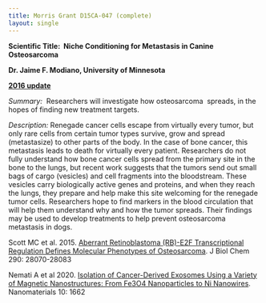 ```yaml
---
title: Morris Grant D15CA-047 (complete)
layout: single
---
```


**Scientific Title:  Niche Conditioning for Metastasis in Canine
Osteosarcoma**

**Dr. Jaime F. Modiano, University of Minnesota**

[**2016 update**](</files/D15CA-047 Oct 2016 update.pdf>)

*Summary:*  Researchers will investigate how osteosarcoma  spreads, in
the hopes of finding new treatment targets.

*Description:* Renegade cancer cells escape from virtually every tumor,
but only rare cells from certain tumor types survive, grow and spread
(metastasize) to other parts of the body. In the case of bone cancer,
this metastasis leads to death for virtually every patient. Researchers
do not fully understand how bone cancer cells spread from the primary
site in the bone to the lungs, but recent work suggests that the tumors
send out small bags of cargo (vesicles) and cell fragments into the
bloodstream. These vesicles carry biologically active genes and
proteins, and when they reach the lungs, they prepare and help make this
site welcoming for the renegade tumor cells. Researchers hope to find
markers in the blood circulation that will help them understand why and
how the tumor spreads. Their findings may be used to develop treatments
to help prevent osteosarcoma metastasis in dogs.

Scott MC et al. 2015. [Aberrant Retinoblastoma (RB)-E2F Transcriptional Regulation Defines Molecular Phenotypes of Osteosarcoma](http://www.jbc.org/content/290/47/28070.full.pdf). J Biol Chem 290: 28070-28083

Nemati A et al 2020. [Isolation of Cancer-Derived Exosomes Using a Variety of Magnetic Nanostructures: From Fe3O4 Nanoparticles to Ni Nanowires](https://www.mdpi.com/2079-4991/10/9/1662/htm). Nanomaterials 10: 1662
